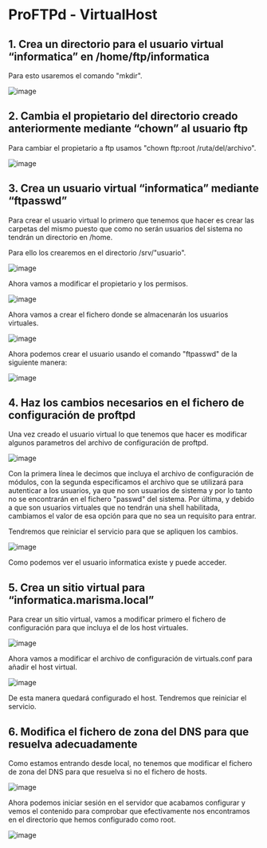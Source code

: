 # ProFTPd - VirtualHost

## 1. Crea un directorio para el usuario virtual “informatica” en /home/ftp/informatica

Para esto usaremos el comando "mkdir".

![image](https://github.com/DaniMa02/SREI-2-ASIR/assets/47284389/b0092530-5a1e-4f83-8fdf-13fec84f0fc1)


## 2. Cambia el propietario del directorio creado anteriormente mediante “chown” al usuario ftp

Para cambiar el propietario a ftp usamos "chown ftp:root /ruta/del/archivo".

![image](https://github.com/DaniMa02/SREI-2-ASIR/assets/47284389/e0084da1-ac80-4d7b-84c1-9ac0f49744a0)

## 3. Crea un usuario virtual “informatica” mediante “ftpasswd”

Para crear el usuario virtual lo primero que tenemos que hacer es crear las carpetas del mismo puesto que como no serán usuarios del sistema no tendrán un directorio en /home.

Para ello los crearemos en el directorio /srv/"usuario".

![image](https://github.com/DaniMa02/SREI-2-ASIR/assets/47284389/99932a07-4b03-4588-886d-af113415797a)

Ahora vamos a modificar el propietario y los permisos.

![image](https://github.com/DaniMa02/SREI-2-ASIR/assets/47284389/d765e12a-cb5e-4fc6-bda8-712f9b3edc5b)

Ahora vamos a crear el fichero donde se almacenarán los usuarios virtuales.

![image](https://github.com/DaniMa02/SREI-2-ASIR/assets/47284389/5ca60304-b4e6-41bf-a06f-753a574d6d1e)

Ahora podemos crear el usuario usando el comando "ftpasswd" de la siguiente manera:

![image](https://github.com/DaniMa02/SREI-2-ASIR/assets/47284389/fb3aa6c9-61c6-4aea-988c-4da108e8dfdf)


## 4. Haz los cambios necesarios en el fichero de configuración de proftpd

Una vez creado el usuario virtual lo que tenemos que hacer es modificar algunos parametros del archivo de configuración de proftpd.

![image](https://github.com/DaniMa02/SREI-2-ASIR/assets/47284389/aa073748-9682-4c6e-98dd-f4d88c7e5c8b)

Con la primera línea le decimos que incluya el archivo de configuración de módulos, con la segunda especificamos el archivo que se utilizará para autenticar a los usuarios, ya que no son usuarios de sistema y por lo tanto no se encontrarán en el fichero "passwd" del sistema. Por última, y debido a que son usuarios virtuales que no tendrán una shell habilitada, cambiamos el valor de esa opción para que no sea un requisito para entrar.

Tendremos que reiniciar el servicio para que se apliquen los cambios.

![image](https://github.com/DaniMa02/SREI-2-ASIR/assets/47284389/9c7ed5e1-0039-4eb0-acb4-bf7e6644e4e0)

Como podemos ver el usuario informatica existe y puede acceder.

## 5. Crea un sitio virtual para “informatica.marisma.local”

Para crear un sitio virtual, vamos a modificar primero el fichero de configuración para que incluya el de los host virtuales.

![image](https://github.com/DaniMa02/SREI-2-ASIR/assets/47284389/e694e7aa-93a6-4012-8a0d-ff93ac77a76c)

Ahora vamos a modificar el archivo de configuración de virtuals.conf para añadir el host virtual.

![image](https://github.com/DaniMa02/SREI-2-ASIR/assets/47284389/74e6371c-c283-4e04-ae5d-a0e02285b329)

De esta manera quedará configurado el host. Tendremos que reiniciar el servicio.


## 6. Modifica el fichero de zona del DNS para que resuelva adecuadamente

Como estamos entrando desde local, no tenemos que modificar el fichero de zona del DNS para que resuelva si no el fichero de hosts.

![image](https://github.com/DaniMa02/SREI-2-ASIR/assets/47284389/d0df7554-d2b1-48f4-a21d-f83d799d9b63)

Ahora podemos iniciar sesión en el servidor que acabamos configurar y vemos el contenido para comprobar que efectivamente nos encontramos en el directorio que hemos configurado como root.

![image](https://github.com/DaniMa02/SREI-2-ASIR/assets/47284389/aa8b1e13-a749-46a8-825f-7ce9a74bea4c)

